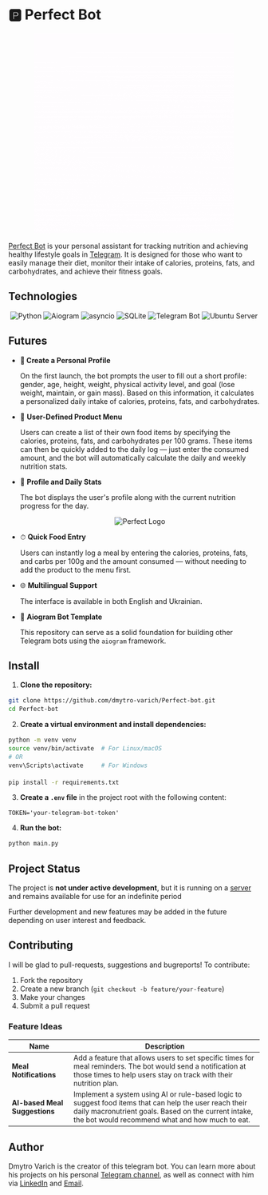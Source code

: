 # 🅿️ Perfect Bot

<p align="center">
  <img src="assets/🅿️.gif" alt="Perfect Logo" />
</p>

[Perfect Bot](https://t.me/your_perfect_bot) is your personal assistant for tracking nutrition and achieving healthy lifestyle goals in [Telegram](https://web.telegram.org/). It is designed for those who want to easily manage their diet, monitor their intake of calories, proteins, fats, and carbohydrates, and achieve their fitness goals.

## Technologies
<p align="center"> <img src="https://img.shields.io/badge/Python-3.11-blue?style=for-the-badge&logo=python&logoColor=white" alt="Python" /> <img src="https://img.shields.io/badge/aiogram-3.7.0-009688?style=for-the-badge&logo=telegram&logoColor=white" alt="Aiogram" /> <img src="https://img.shields.io/badge/asyncio-asynchronous-yellow?style=for-the-badge" alt="asyncio" /> <img src="https://img.shields.io/badge/SQLite-07405E?style=for-the-badge&logo=sqlite&logoColor=white" alt="SQLite" /> <img src="https://img.shields.io/badge/Telegram-Bot-2CA5E0?style=for-the-badge&logo=telegram&logoColor=white" alt="Telegram Bot" /> <img src="https://img.shields.io/badge/Ubuntu-22.04-E95420?style=for-the-badge&logo=ubuntu&logoColor=white" alt="Ubuntu Server" /> </p>

## Futures

- **🧾 Create a Personal Profile**

    On the first launch, the bot prompts the user to fill out a short profile: gender, age, height, weight, physical activity level, and goal (lose weight, maintain, or gain mass). Based on this information, it calculates a personalized daily intake of calories, proteins, fats, and carbohydrates.
    

- 🍱 **User-Defined Product Menu**

    Users can create a list of their own food items by specifying the calories, proteins, fats, and carbohydrates per 100 grams. These items can then be quickly added to the daily log — just enter the consumed amount, and the bot will automatically calculate the daily and weekly nutrition stats.

- 👤 **Profile and Daily Stats**

    The bot displays the user's profile along with the current nutrition progress for the day.

    <p align="center">
      <img src="https://github.com/user-attachments/assets/90277836-d818-4a03-86ed-d06ca12f32c7" alt="Perfect Logo" />
    </p>
  
- ⏱ **Quick Food Entry**

    Users can instantly log a meal by entering the calories, proteins, fats, and carbs per 100g and the amount consumed — without needing to add the product to the menu first.

- 🌐 **Multilingual Support**
    
    The interface is available in both English and Ukrainian.

- 🧩 **Aiogram Bot Template**

    This repository can serve as a solid foundation for building other Telegram bots using the `aiogram` framework.

## Install

1. **Clone the repository:**

```bash
git clone https://github.com/dmytro-varich/Perfect-bot.git
cd Perfect-bot
```

2. **Create a virtual environment and install dependencies:**

```bash
python -m venv venv
source venv/bin/activate  # For Linux/macOS
# OR
venv\Scripts\activate     # For Windows

pip install -r requirements.txt
```

3. **Create a `.env` file** in the project root with the following content:

```env
TOKEN='your-telegram-bot-token'
```

4. **Run the bot:**

```bash
python main.py
```

## Project Status
The project is **not under active development**, but it is running on a [server](https://cloud.tuke.sk/) and remains available for use for an indefinite period

Further development and new features may be added in the future depending on user interest and feedback.

## Contributing
I will be glad to pull-requests, suggestions and bugreports!
To contribute:

1. Fork the repository
2. Create a new branch (`git checkout -b feature/your-feature`)
3. Make your changes
4. Submit a pull request

### Feature Ideas

| Name                          | Description                                                                                                                                                                                                        |
| ----------------------------- | ------------------------------------------------------------------------------------------------------------------------------------------------------------------------------------------------------------------ |
| **Meal Notifications**        | Add a feature that allows users to set specific times for meal reminders. The bot would send a notification at those times to help users stay on track with their nutrition plan.                                  |
| **AI-based Meal Suggestions** | Implement a system using AI or rule-based logic to suggest food items that can help the user reach their daily macronutrient goals. Based on the current intake, the bot would recommend what and how much to eat. |

## Author
Dmytro Varich is the creator of this telegram bot. You can learn more about his projects on his personal [Telegram channel](https://t.me/varich_channel), as well as connect with him via [LinkedIn](https://www.linkedin.com/in/dmytro-varich/) and [Email](<varich.it@gmail.com>).

